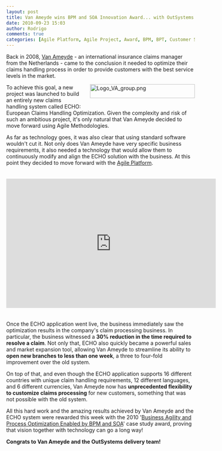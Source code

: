```yaml
---
layout: post
title: Van Ameyde wins BPM and SOA Innovation Award... with OutSystems!
date: 2010-09-23 15:03
author: Rodrigo
comments: true
categories: [Agile Platform, Agile Project, Award, BPM, BPT, Customer Story, Perspectives, SOA, Van Ameyde]
---
```

<p>Back in 2008, <a href="http://www.vanameyde.com/">Van Ameyde</a> - an international insurance claims manager from the Netherlands - came to the conclusion it needed to optimize their claims handling process in order to provide customers with the best service levels in the market.<!--more--></p>
<img class="mt-image-right" style="float: right; margin: 0 0 20px 20px;" alt="Logo_VA_group.png" src="https://www.outsystems.com/blog/wp-content/uploads/2010/09/Logo_VA_group2.png" width="280" height="37" />
<p>To achieve this goal, a new project was launched to build an entirely new claims handling system called ECHO: European Claims Handling Optimization. Given the complexity and risk of such an ambitious project, it's only natural that Van Ameyde decided to move forward using Agile Methodologies.</p>
<p style="padding-bottom:20px;">As far as technology goes, it was also clear that using standard software wouldn't cut it. Not only does Van Ameyde have very specific business requirements, it also needed a technology that would allow them to continuously modify and align the ECHO solution with the business. At this point they decided to move forward with the <a href="http://www.outsystems.com/agile-platform/">Agile Platform</a>.</p>
<div></div>
<p style="text-align: center;"><iframe title="YouTube video player" src="http://www.youtube.com/embed/YJ2Rw_N0UdA?rel=0" height="345" width="560" allowfullscreen="" frameborder="0"></iframe></p>
<div></div>
<p style="padding-top: 20px;">Once the ECHO application went live, the business immediately saw the optimization results in the company's claim processing business. In particular, the business witnessed a <b>30% reduction in the time required to resolve a claim</b>. Not only that, ECHO also quickly became a powerful sales and market expansion tool, allowing Van Ameyde to streamline its ability to <b>open new branches to less than one week</b>, a three to four-fold improvement over the old system.</p>
<div></div>
<p>On top of that, and even though the ECHO application supports 16 different countries with unique claim handling requirements, 12 different languages, and 6 different currencies, Van Ameyde now has <b>unprecedented flexibility to customize claims processing</b> for new customers, something that was not possible with the old system.</p>
<div></div>
<p>All this hard work and the amazing results achieved by Van Ameyde and the ECHO system were rewarded this week with the 2010 '<a href="http://www.bpmsoa-communityofpractice.org/contest/Van-Ameyde-winner.htm">Business Agility and Process Optimization Enabled by BPM and SOA</a>' case study award, proving that vision together with technology can go a long way!</p>
<div></div>
<p><b>Congrats to Van Ameyde and the OutSystems delivery team!</b></p>
<div></div>
<div></div>
&nbsp;
